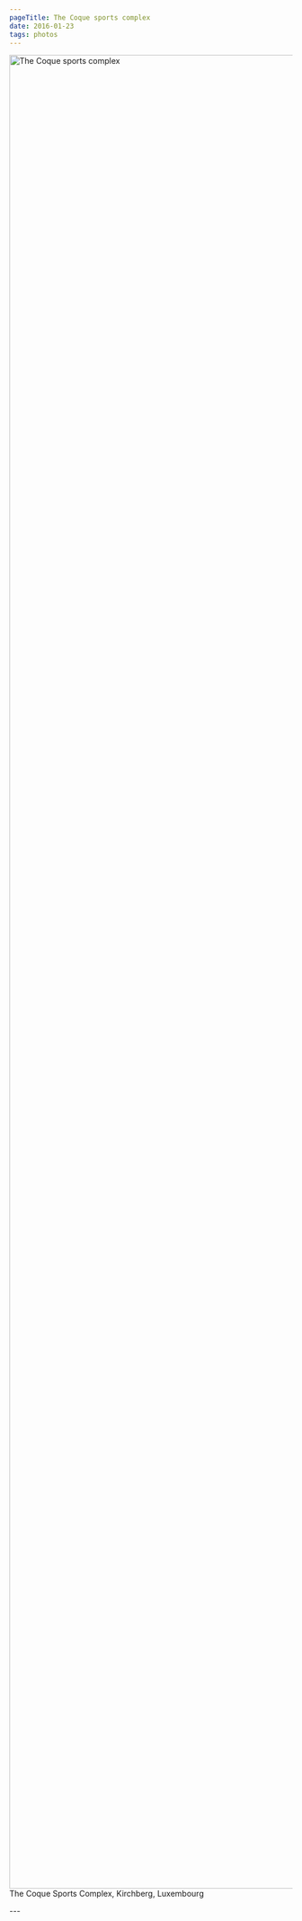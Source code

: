```yaml
---
pageTitle: The Coque sports complex
date: 2016-01-23
tags: photos
---
```

<p><img src="/assets/images/dscf4093.jpg" alt="The Coque sports complex" width="4896" height="3264">
The Coque Sports Complex, Kirchberg, Luxembourg</p>
---
